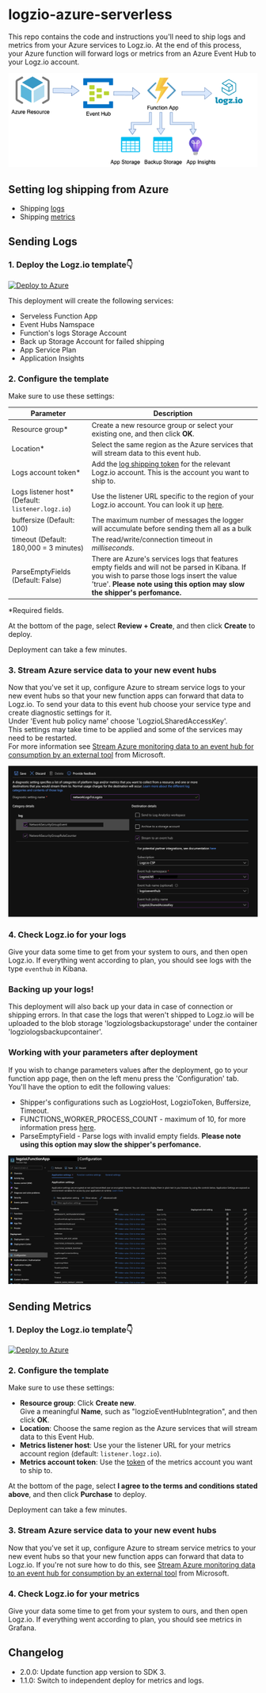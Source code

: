 
# logzio-azure-serverless
This repo contains the code and instructions you'll need to ship logs and metrics from your Azure services to Logz.io.
At the end of this process, your Azure function will forward logs or metrics from an Azure Event Hub to your Logz.io account.

![Integration-architecture](img/logzio-evethub-Diagram.png)

## Setting log shipping from Azure

* Shipping [logs](#logs)
* Shipping [metrics](#metrics)

<div id="logs">

## Sending Logs

### 1. Deploy the Logz.io template👇


[![Deploy to Azure](https://azuredeploy.net/deploybutton.png)](https://portal.azure.com/#create/Microsoft.Template/uri/https%3A%2F%2Fraw.githubusercontent.com%2Flogzio%2Flogzio-azure-serverless%2Fmaster%2Fdeployments%2Fazuredeploylogs.json)

This deployment will create the following services:
* Serveless Function App
* Event Hubs Namspace
* Function's logs Storage Account
* Back up Storage Account for failed shipping
* App Service Plan
* Application Insights


### 2. Configure the template

Make sure to use these settings:

| Parameter | Description |
|---|---|
| Resource group* | Create a new resource group or select your existing one, and then click **OK**. |
| Location* | Select the same region as the Azure services that will stream data to this event hub. |
| Logs account token* | Add the [log shipping token](https://app.logz.io/#/dashboard/settings/general) for the relevant Logz.io account. This is the account you want to ship to.  |
| Logs listener host* (Default: `listener.logz.io`)| Use the listener URL specific to the region of your Logz.io account. You can look it up [here](https://docs.logz.io/user-guide/accounts/account-region.html). |
| buffersize (Default: 100) | The maximum number of messages the logger will accumulate before sending them all as a bulk  |
| timeout (Default: 180,000 = 3 minutes) | The read/write/connection timeout in *milliseconds*.  |
| ParseEmptyFields (Default: False) | There are Azure's services logs that features empty fields and will not be parsed in Kibana. If you wish to parse those logs insert the value 'true'. **Please note using this option may slow the shipper's perfomance.** |

*Required fields.  

At the bottom of the page, select **Review + Create**, and then click **Create** to deploy.

Deployment can take a few minutes.

### 3. Stream Azure service data to your new event hubs

Now that you've set it up, configure Azure to stream service logs to your new event hubs so that your new function apps can forward that data to Logz.io.
To send your data to this event hub choose your service type and create diagnostic settings for it.  
Under 'Event hub policy name' choose 'LogzioLSharedAccessKey'.  
This settings may take time to be applied and some of the services may need to be restarted.  
For more information see [Stream Azure monitoring data to an event hub for consumption by an external tool](https://docs.microsoft.com/en-us/azure/monitoring-and-diagnostics/monitor-stream-monitoring-data-event-hubs) from Microsoft.

![Diagnostic-settings](img/diagnostic-settings.png)

### 4. Check Logz.io for your logs

Give your data some time to get from your system to ours, and then open Logz.io.
If everything went according to plan, you should see logs with the type `eventhub` in Kibana.

### Backing up your logs!

This deployment will also back up your data in case of connection or shipping errors. In that case the logs that weren't shipped to Logz.io will be uploaded to the blob storage 'logziologsbackupstorage' under the container 'logziologsbackupcontainer'.

### Working with your parameters after deployment

If you wish to change parameters values after the deployment, go to your function app page, then on the left menu press the 'Configuration' tab.
You'll have the option to edit the following values:
* Shipper's configurations such as LogzioHost, LogzioToken, Buffersize, Timeout.
* FUNCTIONS_WORKER_PROCESS_COUNT - maximum of 10, for more information press [here](https://docs.microsoft.com/en-us/azure/azure-functions/functions-app-settings#functions_worker_process_count).
* ParseEmptyField - Parse logs with invalid empty fields. **Please note using this option may slow the shipper's perfomance.**

![Function's configuration](img/configuration-settings.png)

</div>

<div id="metrics">

## Sending Metrics

### 1. Deploy the Logz.io template👇

[![Deploy to Azure](https://azuredeploy.net/deploybutton.png)](https://portal.azure.com/#create/Microsoft.Template/uri/https%3A%2F%2Fraw.githubusercontent.com%2Flogzio%2Flogzio-azure-serverless%2Fmaster%2Fdeployments%2Fazuredeploymetrics.json)


### 2. Configure the template

Make sure to use these settings:

* **Resource group**: Click **Create new**. <br />
  Give a meaningful **Name**, such as "logzioEventHubIntegration", and then click **OK**.
* **Location**: Choose the same region as the Azure services that will stream data to this Event Hub.
* **Metrics listener host**: Use your the listener URL for your metrics account region (default: `listener.logz.io`).
* **Metrics account token**: Use the [token](https://app.logz.io/#/dashboard/settings/general) of the metrics account you want to ship to.

At the bottom of the page, select **I agree to the terms and conditions stated above**, and then click **Purchase** to deploy.

Deployment can take a few minutes.

### 3. Stream Azure service data to your new event hubs

Now that you've set it up, configure Azure to stream service metrics to your new event hubs so that your new function apps can forward that data to Logz.io.
If you're not sure how to do this, see [Stream Azure monitoring data to an event hub for consumption by an external tool](https://docs.microsoft.com/en-us/azure/monitoring-and-diagnostics/monitor-stream-monitoring-data-event-hubs) from Microsoft.

### 4. Check Logz.io for your metrics

Give your data some time to get from your system to ours, and then open Logz.io.
If everything went according to plan, you should see metrics in Grafana.

</div>

## Changelog

- 2.0.0: Update function app version to SDK 3.
- 1.1.0: Switch to independent deploy for metrics and logs.
